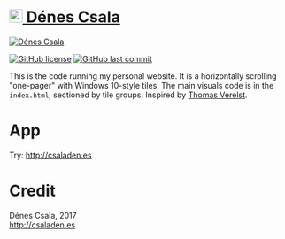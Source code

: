 
[<img src="favicon.ico" alt="favicon" height=24 width=24 />  Dénes Csala](http://csaladen.es/)
===
[![Dénes Csala](snapshot.png "Dénes Csala")](http://csaladen.es/)  

[![GitHub license](https://img.shields.io/badge/license-MIT-blue.svg)](https://github.com/csaladenes/csaladenes.github.io/blob/master/LICENSE)
[![GitHub last commit](https://img.shields.io/github/last-commit/csaladenes/csaladenes.github.io?label=last%20update)](https://github.com/csaladenes/csaladenes.hithub.io)

This is the code running my personal website. It is a horizontally scrolling "one-pager" with Windows 10-style tiles. The main visuals code is in the `index.html`, sectioned by tile groups. Inspired by [Thomas Verelst](http://metro-webdesign.info).

# App
Try: http://csaladen.es

# Credit
Dénes Csala, 2017  
http://csaladen.es
